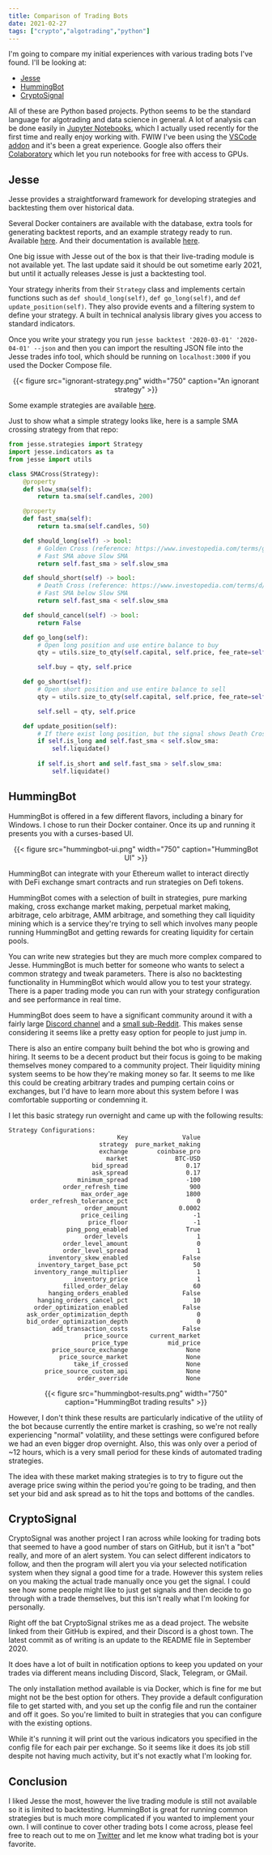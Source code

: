 ```yaml
---
title: Comparison of Trading Bots
date: 2021-02-27
tags: ["crypto","algotrading","python"]
---
```


I'm going to compare my initial experiences with various trading bots I've found. I'll be looking at:

- [Jesse](https://github.com/jesse-ai/jesse)
- [HummingBot](https://github.com/CoinAlpha/hummingbot)
- [CryptoSignal](https://github.com/CryptoSignal/Crypto-Signal)

All of these are Python based projects. Python seems to be the standard language for algotrading and data science in general. A lot of analysis can be done easily in [Jupyter Notebooks](https://jupyter.org/), which I actually used recently for the first time and really enjoy working with. FWIW I've been using the [VSCode addon](https://marketplace.visualstudio.com/items?itemName=ms-toolsai.jupyter) and it's been a great experience. Google also offers their [Colaboratory](https://colab.research.google.com) which let you run notebooks for free with access to GPUs.

## Jesse

Jesse provides a straightforward framework for developing strategies and backtesting them over historical data.

Several Docker containers are available with the database, extra tools for generating backtest reports, and an example strategy ready to run. Available [here](https://github.com/jesse-ai/jesse-stack-docker). And their documentation is available [here](https://docs.jesse.trade).

One big issue with Jesse out of the box is that their live-trading module is not  available yet. The last update said it should be out sometime early 2021, but until it actually releases Jesse is just a backtesting tool.

Your strategy inherits from their `Strategy` class and implements certain functions such as `def should_long(self)`, `def go_long(self)`, and `def update_position(self)`. They also provide events and a filtering system to define your strategy. A built in technical analysis library gives you access to standard indicators.

Once you write your strategy you run `jesse backtest '2020-03-01' '2020-04-01' --json` and then you can import the resulting JSON file into the Jesse trades info tool, which should be running on `localhost:3000` if you used the Docker Compose file.

<div align="center">
{{< figure src="ignorant-strategy.png" width="750" caption="An ignorant strategy" >}} 
</div>

Some example strategies are available [here](https://github.com/jesse-ai/example-strategies).

Just to show what a simple strategy looks like, here is a sample SMA crossing strategy from that repo:

```python
from jesse.strategies import Strategy
import jesse.indicators as ta
from jesse import utils

class SMACross(Strategy):
    @property
    def slow_sma(self):
        return ta.sma(self.candles, 200)

    @property
    def fast_sma(self):
        return ta.sma(self.candles, 50)

    def should_long(self) -> bool:
        # Golden Cross (reference: https://www.investopedia.com/terms/g/goldencross.asp)
        # Fast SMA above Slow SMA
        return self.fast_sma > self.slow_sma

    def should_short(self) -> bool:
        # Death Cross (reference: https://www.investopedia.com/terms/d/deathcross.asp)
        # Fast SMA below Slow SMA
        return self.fast_sma < self.slow_sma

    def should_cancel(self) -> bool:
        return False

    def go_long(self):
        # Open long position and use entire balance to buy
        qty = utils.size_to_qty(self.capital, self.price, fee_rate=self.fee_rate)

        self.buy = qty, self.price

    def go_short(self):
        # Open short position and use entire balance to sell
        qty = utils.size_to_qty(self.capital, self.price, fee_rate=self.fee_rate)

        self.sell = qty, self.price

    def update_position(self):
        # If there exist long position, but the signal shows Death Cross, then close the position, and vice versa.
        if self.is_long and self.fast_sma < self.slow_sma:
            self.liquidate()
    
        if self.is_short and self.fast_sma > self.slow_sma:
            self.liquidate()

```

## HummingBot

HummingBot is offered in a few different flavors, including a binary for Windows. I chose to run their Docker container. Once its up and running it presents you with a curses-based UI.

<div align="center">
{{< figure src="hummingbot-ui.png" width="750" caption="HummingBot UI" >}} 
</div>

HummingBot can integrate with your Ethereum wallet to interact directly with DeFi exchange smart contracts and run strategies on Defi tokens.

HummingBot comes with a selection of built in strategies, pure marking making, cross exchange market making, perpetual market making, arbitrage, celo arbitrage, AMM arbitrage, and something they call liquidity mining which is a service they're trying to sell which involves many people running HummingBot and getting rewards for creating liquidity for certain pools.

You can write new strategies but they are much more complex compared to Jesse. HummingBot is much better for someone who wants to select a common strategy and tweak parameters. There is also no backtesting functionality in HummingBot which would allow you to test your strategy. There is a paper trading mode you can run with your strategy configuration and see performance in real time.

HummingBot does seem to have a significant community around it with a fairly large [Discord channel](https://discord.hummingbot.io/) and a [small sub-Reddit](https://www.reddit.com/r/Hummingbot/). This makes sense considering it seems like a pretty easy option for people to just jump in.

There is also an entire company built behind the bot who is growing and hiring. It seems to be a decent product but their focus is going to be making themselves money compared to a community project. Their liquidity mining system seems to be how they're making money so far. It seems to me like this could be creating arbitrary trades and pumping certain coins or exchanges, but I'd have to learn more about this system before I was comfortable supporting or condemning it.

I let this basic strategy run overnight and came up with the following results:

```
Strategy Configurations:
                              Key               Value
                         strategy  pure_market_making
                         exchange        coinbase_pro
                           market             BTC-USD
                       bid_spread                0.17
                       ask_spread                0.17
                   minimum_spread                -100
               order_refresh_time                 900
                    max_order_age                1800
      order_refresh_tolerance_pct                   0
                     order_amount              0.0002
                    price_ceiling                  -1
                      price_floor                  -1
                ping_pong_enabled                True
                     order_levels                   1
               order_level_amount                   0
               order_level_spread                   1
           inventory_skew_enabled               False
        inventory_target_base_pct                  50
       inventory_range_multiplier                   1
                  inventory_price                   1
               filled_order_delay                  60
           hanging_orders_enabled               False
        hanging_orders_cancel_pct                  10
       order_optimization_enabled               False
     ask_order_optimization_depth                   0
     bid_order_optimization_depth                   0
            add_transaction_costs               False
                     price_source      current_market
                       price_type           mid_price
            price_source_exchange                None
              price_source_market                None
                  take_if_crossed                None
          price_source_custom_api                None
                   order_override                None
```

<div align="center">
{{< figure src="hummingbot-results.png" width="750" caption="HummingBot trading results" >}} 
</div>

However, I don't think these results are particularly indicative of the utility of the bot because currently the entire market is crashing, so we're not really experiencing "normal" volatility, and these settings were configured before we had an even bigger drop overnight. Also, this was only over a period of ~12 hours, which is a very small period for these kinds of automated trading strategies.

The idea with these market making strategies is to try to figure out the average price swing within the period you're going to be trading, and then set your bid and ask spread as to hit the tops and bottoms of the candles.

## CryptoSignal

CryptoSignal was another project I ran across while looking for trading bots that seemed to have a good number of stars on GitHub, but it isn't a "bot" really, and more of an alert system. You can select different indicators to follow, and then the program will alert you via your selected notification system when they signal a good time for a trade. However this system relies on you making the actual trade manually once you get the signal. I could see how some people might like to just get signals and then decide to go through with a trade themselves, but this isn't really what I'm looking for personally.

Right off the bat CryptoSignal strikes me as a dead project. The website linked from their GitHub is expired, and their Discord is a ghost town. The latest commit as of writing is an update to the README file in September 2020. 

It does have a lot of built in notification options to keep you updated on your trades via different means including Discord, Slack, Telegram, or GMail.

The only installation method available is via Docker, which is fine for me but might not be the best option for others. They provide a default configuration file to get started with, and you set up the config file and run the container and off it goes. So you're limited to built in strategies that you can configure with the existing options.

While it's running it will print out the various indicators you specified in the config file for each pair per exchange. So it seems like it does its job still despite not having much activity, but it's not exactly what I'm looking for.

## Conclusion

I liked Jesse the most, however the live trading module is still not available so it is limited to backtesting. HummingBot is great for running common strategies but is much more complicated if you wanted to implement your own. I will continue to cover other trading bots I come across, please feel free to reach out to me on [Twitter](https://twitter.com/venatiodecorus) and let me know what trading bot is your favorite.